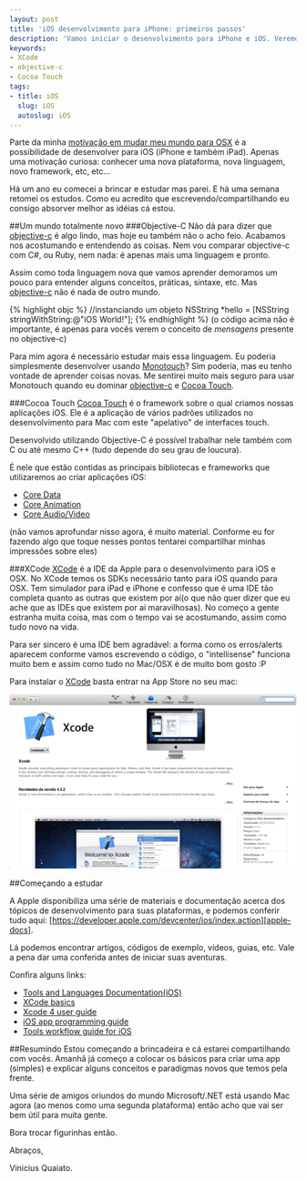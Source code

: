 ```yaml
---
layout: post
title: 'iOS desenvolvimento para iPhone: primeiros passos'
description: 'Vamos iniciar o desenvolvimento para iPhone e iOS. Veremos os primeiros passos, o que é necessário e introdução ao assunto'
keywords:
- XCode
- objective-c
- Cocoa Touch
tags:
- title: iOS
  slug: iOS
  autoslug: iOS
---
```

Parte da minha [motivação em mudar meu mundo para OSX][nao-troquei] é a possibilidade de desenvolver para iOS (iPhone e também iPad). Apenas uma motivação curiosa: conhecer uma nova plataforma, nova linguagem, novo framework, etc, etc…

Há um ano eu comecei a brincar e estudar mas parei. E há uma semana retomei os estudos. Como eu acredito que escrevendo/compartilhando eu consigo absorver melhor as idéias cá estou.

##Um mundo totalmente novo
###Objective-C
Não dá para dizer que [objective-c][objc] é algo lindo, mas hoje eu também não o acho feio. Acabamos nos acostumando e entendendo as coisas. Nem vou comparar objective-c com C#, ou Ruby, nem nada: é apenas mais uma linguagem e pronto.

Assim como toda linguagem nova que vamos aprender demoramos um pouco para entender alguns conceitos, práticas, sintaxe, etc. Mas [objective-c][objc] não é nada de outro mundo.

{% highlight objc %}
//instanciando um objeto
NSString *hello = [NSString stringWithString:@"iOS World!"];
{% endhighlight %}
(o código acima não é importante, é apenas para vocês verem o conceito de *mensagens*  presente no objective-c)

Para mim agora é necessário estudar mais essa linguagem. Eu poderia simplesmente desenvolver usando [Monotouch][monotouch]? Sim poderia, mas eu tenho vontade de aprender coisas novas. Me sentirei muito mais seguro para usar Monotouch quando eu dominar [objective-c][objc] e [Cocoa Touch][cocoa].

###Cocoa Touch
[Cocoa Touch][cocoa] é o framework sobre o qual criamos nossas aplicações iOS. Ele é a aplicação de vários padrões utilizados no desenvolvimento para Mac com este "apelativo" de interfaces touch.

Desenvolvido utilizando Objective-C é possível trabalhar nele também com C ou até mesmo C++ (tudo depende do seu grau de loucura).

É nele que estão contidas as principais bibliotecas e frameworks que utilizaremos ao criar aplicações iOS:

+ [Core Data][core-data]
+ [Core Animation][core-animation]
+ [Core Audio/Video][core-video]

(não vamos aprofundar nisso agora, é muito material. Conforme eu for fazendo algo que toque nesses pontos tentarei compartilhar minhas impressões sobre eles)

###XCode
[XCode][xcode] é a IDE da Apple para o desenvolvimento para iOS e OSX. No XCode temos os SDKs necessário tanto para iOS quando para OSX.
Tem simulador para iPad e iPhone e confesso que é uma IDE tão completa quanto as outras que existem por aí(o que não quer dizer que eu ache que as IDEs que existem por aí maravilhosas). No começo a gente estranha muita coisa, mas com o tempo vai se acostumando, assim como tudo novo na vida.

Para ser sincero é uma IDE bem agradável: a forma como os erros/alerts aparecem conforme vamos escrevendo o código, o "intellisense" funciona muito bem e assim como tudo no Mac/OSX é de muito bom gosto :P

Para instalar o [XCode][xcode] basta entrar na App Store no seu mac:

<img src="/images_posts/xcode-appstore.png" class="post_img" />

##Começando a estudar

A Apple disponibiliza uma série de materiais e documentação acerca dos tópicos de desenvolvimento para suas plataformas, e podemos conferir tudo aqui: [https://developer.apple.com/devcenter/ios/index.action][apple-docs].

Lá podemos encontrar artigos, códigos de exemplo, vídeos, guias, etc. Vale a pena dar uma conferida antes de iniciar suas aventuras.

Confira alguns links:

+ [Tools and Languages Documentation(iOS)][lang-docs]
+ [XCode basics][xcode-basics]
+ [Xcode 4 user guide][xcode-user-guide]
+ [iOS app programming guide][ios-guide]
+ [Tools workflow guide for iOS][workflow]

##Resumindo
Estou começando a brincadeira e cá estarei compartilhando com vocês. Amanhã já começo a colocar os básicos para criar uma app (simples) e explicar alguns conceitos e paradigmas novos que temos pela frente.

Uma série de amigos oriundos do mundo Microsoft/.NET está usando Mac agora (ao menos como uma segunda plataforma) então acho que vai ser bem útil para muita gente.

Bora trocar figurinhas então.

Abraços,

Vinicius Quaiato.

[nao-troquei]:http://viniciusquaiato.com/blog/por-que-nao-troquei-o-net-pelo-ruby/
[objc]:http://developer.apple.com/library/mac/#documentation/Cocoa/Conceptual/ObjectiveC/Introduction/introObjectiveC.html
[monotouch]:http://xamarin.com/monotouch
[cocoa]:https://developer.apple.com/technologies/ios/cocoa-touch.html
[xcode]:https://developer.apple.com/xcode/
[core-animation]:https://developer.apple.com/technologies/ios/graphics-and-animation.html
[core-data]:https://developer.apple.com/technologies/ios/data-management.html
[core-video]:https://developer.apple.com/technologies/ios/audio-and-video.html
[apple-docs]:https://developer.apple.com/devcenter/ios/index.action
[lang-docs]:https://developer.apple.com/library/ios/navigation/index.html#section=Topics&topic=Tools%20%26amp%3B%20Languages
[xcode-basics]:https://developer.apple.com/library/mac/#recipes/xcode_help-general/
[xcode-user-guide]:https://developer.apple.com/library/ios/#documentation/ToolsLanguages/Conceptual/Xcode4UserGuide/Introduction/Introduction.html
[ios-guide]:https://developer.apple.com/library/ios/#documentation/iPhone/Conceptual/iPhoneOSProgrammingGuide/Introduction/Introduction.html
[workflow]:https://developer.apple.com/library/ios/#documentation/Xcode/Conceptual/ios_development_workflow/00-About_the_iOS_Application_Development_Workflow/introduction.html
